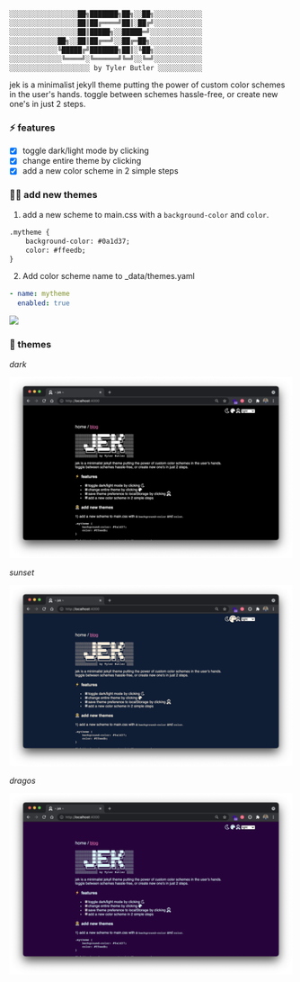 
```text
░░░░░░░░░░░░░░░░░██╗███████╗██╗░░██╗░░░░░░░░░░░░
░░░░░░░░░░░░░░░░░██║██╔════╝██║░██╔╝░░░░░░░░░░░░
░░░░░░░░░░░░░░░░░██║█████╗░░█████═╝░░░░░░░░░░░░░
░░░░░░░░░░░░██╗░░██║██╔══╝░░██╔═██╗░░░░░░░░░░░░░
░░░░░░░░░░░░╚█████╔╝███████╗██║░╚██╗░░░░░░░░░░░░
░░░░░░░░░░░░░╚════╝░╚══════╝╚═╝░░╚═╝░░░░░░░░░░░░
░░░░░░░░░░░░░░░░░░░░ by Tyler Butler ░░░░░░░░░░░
``` 

jek is a minimalist jekyll theme putting the power of custom color schemes in the user's hands. toggle between schemes hassle-free, or create new one's in just 2 steps.

### ⚡ features

+  [x] toggle dark/light mode by clicking <i class="far fa-moon zoom" onclick="changeTheme('dark');"></i>
+  [x] change entire theme by clicking  <i class="fas fa-palette zoom" onclick="changeTheme();"></i>
+  [x] add a new color scheme in 2 simple steps

### 👩‍🚀 add new themes

1) add a new scheme to main.css with a `background-color` and `color`.  

```
.mytheme {
    background-color: #0a1d37;
    color: #ffeedb;
}
```  

2) Add color scheme name to _data/themes.yaml  

```yaml
- name: mytheme
  enabled: true
```

![](jek.gif)


### 🌈 themes

*dark*  

![](preview-dark.png)

*sunset*   

![](preview-sunset.png)

*dragos*  

![](preview-dragos.png)